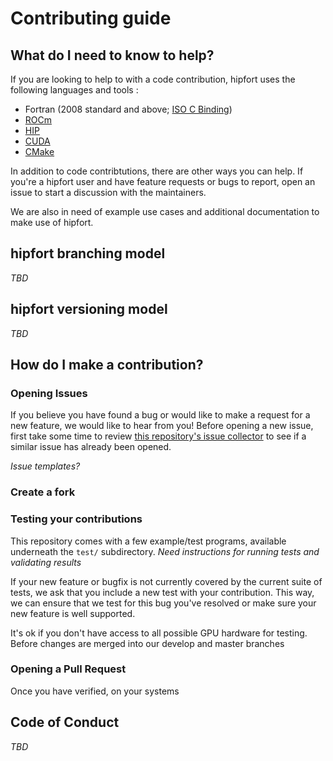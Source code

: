 # Contributing guide

## What do I need to know to help?
If you are looking to help to with a code contribution, hipfort uses the following languages and tools :
* Fortran (2008 standard and above; [ISO C Binding](http://fortranwiki.org/fortran/show/iso_c_binding))
* [ROCm](https://github.com/RadeonOpenCompute/ROCm)
* [HIP](https://github.com/ROCm-Developer-Tools/HIP)
* [CUDA](https://developer.nvidia.com/cuda-toolkit)
* [CMake](https://cmake.org/)

In addition to code contribtutions, there are other ways you can help. If you're a hipfort user and have feature requests or bugs to report, open an issue to start a discussion with the maintainers.

We are also in need of example use cases and additional documentation to make use of hipfort.

## hipfort branching model
*TBD*

## hipfort versioning model
*TBD*

## How do I make a contribution?

### Opening Issues
If you believe you have found a bug or would like to make a request for a new feature, we would like to hear from you! Before opening a new issue, first take some time to review [this repository's issue collector](https://github.com/ROCmSoftwarePlatform/hipfort/issues) to see if a similar issue has already been opened.

*Issue templates?*

### Create a fork


### Testing your contributions
This repository comes with a few example/test programs, available underneath the `test/` subdirectory.
*Need instructions for running tests and validating results*

If your new feature or bugfix is not currently covered by the current suite of tests, we ask that you include a new test with your contribution. This way, we can ensure that we test for this bug you've resolved or make sure your new feature is well supported. 

It's ok if you don't have access to all possible GPU hardware for testing. Before changes are merged into our develop and master branches

### Opening a Pull Request
Once you have verified, on your systems

## Code of Conduct
*TBD*
